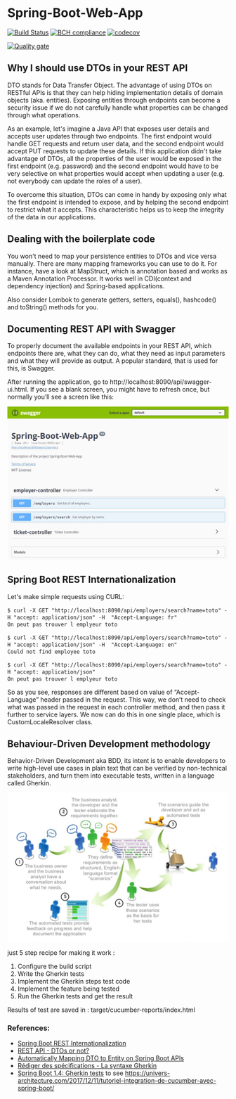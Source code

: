 
# Spring-Boot-Web-App

[![Build Status](https://travis-ci.org/Raouf25/Spring-Boot-Web-App.svg?branch=master)](https://travis-ci.org/Raouf25/Spring-Boot-Web-App)
[![BCH compliance](https://bettercodehub.com/edge/badge/Raouf25/Spring-Boot-Web-App?branch=master)](https://bettercodehub.com/)
[![codecov](https://codecov.io/gh/Raouf25/Spring-Boot-Web-App/branch/master/graph/badge.svg)](https://codecov.io/gh/Raouf25/Spring-Boot-Web-App)


[![Quality gate](https://sonarcloud.io/api/project_badges/quality_gate?project=com.springApp%3Aspring5webapp)](https://sonarcloud.io/dashboard?id=com.springApp%3Aspring5webapp)


## Why I should use DTOs in your REST API

DTO stands for Data Transfer Object. The  advantage of using DTOs on RESTful APIs is that they can help hiding implementation details of domain objects (aka. entities). 
Exposing entities through endpoints can become a security issue if we do not carefully handle what properties can be changed through what operations.

As an example, let's imagine a Java API that exposes user details and accepts user updates through two endpoints. 
The first endpoint would handle GET requests and return user data, and the second endpoint would accept PUT requests to update these details. 
If this application didn't take advantage of DTOs, all the properties of the user would be exposed in the first endpoint (e.g. password) and 
the second endpoint would have to be very selective on what properties would accept when updating a user (e.g. not everybody can update the roles of a user).

To overcome this situation, DTOs can come in handy by exposing only what the first endpoint is intended to expose, and by helping the second endpoint to restrict what it accepts. 
This characteristic helps us to keep the integrity of the data in our applications.


## Dealing with the boilerplate code
You won't need to map your persistence entities to DTOs and vice versa manually. There are many mapping frameworks you can use to do it. For instance, have a look at MapStruct, which is annotation based and works as a Maven Annotation Processor. It works well in CDI(context and dependency injection) and Spring-based applications.

Also consider Lombok to generate getters, setters, equals(), hashcode() and toString() methods for you.


## Documenting REST API with Swagger

To properly document the available endpoints in your REST API, which endpoints there are, what they can do, what they need as input parameters and what they will provide as output. A popular standard, that is used for this, is Swagger.

After running the application, go to http://localhost:8090/api/swagger-ui.html. If you see a blank screen, you might have to refresh once, but normally you’ll see a screen like this:

![img](src/main/resources/screen-shot/swagger.jpg "Title")


## Spring Boot REST Internationalization

Let's make simple requests using CURL:
```console
$ curl -X GET "http://localhost:8090/api/employers/search?name=toto" -H "accept: application/json" -H  "Accept-Language: fr"
On peut pas trouver l emplyeur toto
```
```console
$ curl -X GET "http://localhost:8090/api/employers/search?name=toto" -H "accept: application/json" -H  "Accept-Language: en"
Could not find employee toto
```
```console
$ curl -X GET "http://localhost:8090/api/employers/search?name=toto" -H "accept: application/json"
On peut pas trouver l emplyeur toto
```
So as you see, responses are different based on value of “Accept-Language” header passed in the request. This way, we don’t need to check what was passed in the request in each controller method, and then pass it further to service layers. We now can do this in one single place, which is CustomLocaleResolver class.



## Behaviour-Driven Development methodology
Behavior-Driven Development aka BDD, its intent is to enable developers to write high-level use cases in plain text that can be verified by non-technical stakeholders, and turn them into executable tests, written in a language called Gherkin.

![img](src/main/resources/screen-shot/bdd.jpg "Title")

just 5 step recipe for making it work :
1. Configure the build script
2. Write the Gherkin tests
3. Implement the Gherkin steps test code
4. Implement the feature being tested
5. Run the Gherkin tests and get the result

Results of test are saved in : target/cucumber-reports/index.html

### References: 
* [Spring Boot REST Internationalization](https://blog.usejournal.com/spring-boot-rest-internationalization-9ab3fce2489)
* [REST API - DTOs or not?](https://stackoverflow.com/a/36175349/8956678)
* [Automatically Mapping DTO to Entity on Spring Boot APIs](https://auth0.com/blog/automatically-mapping-dto-to-entity-on-spring-boot-apis)
* [Rédiger des spécifications - La syntaxe Gherkin](https://github.com/Behat/fr-docs.behat.org/blob/master/guides/1.gherkin.rst)
* [Spring Boot 1.4: Gherkin tests](https://moelholm.com/2016/10/15/spring-boot-1-4-gherkin-tests/)
to see
https://univers-architecture.com/2017/12/11/tutoriel-integration-de-cucumber-avec-spring-boot/

